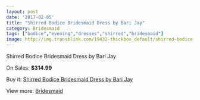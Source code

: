 ```yaml
---
layout: post
date: '2017-02-05'
title: "Shirred Bodice Bridesmaid Dress by Bari Jay"
category: Bridesmaid
tags: ["bodice","evening","dresses","shirred","bridesmaid"]
image: http://img.transblink.com/19432-thickbox_default/shirred-bodice-bridesmaid-dress-by-bari-jay.jpg
---
```

Shirred Bodice Bridesmaid Dress by Bari Jay

On Sales: **$314.99**
<a href="https://www.transblink.com/en/bridesmaid/6105-shirred-bodice-bridesmaid-dress-by-bari-jay.html"><amp-img layout="responsive" width="600" height="600" src="//img.transblink.com/19432-thickbox_default/shirred-bodice-bridesmaid-dress-by-bari-jay.jpg" alt="Shirred Bodice Bridesmaid Dress by Bari Jay 0" /></a>
<a href="https://www.transblink.com/en/bridesmaid/6105-shirred-bodice-bridesmaid-dress-by-bari-jay.html"><amp-img layout="responsive" width="600" height="600" src="//img.transblink.com/19433-thickbox_default/shirred-bodice-bridesmaid-dress-by-bari-jay.jpg" alt="Shirred Bodice Bridesmaid Dress by Bari Jay 1" /></a>

Buy it: [Shirred Bodice Bridesmaid Dress by Bari Jay](https://www.transblink.com/en/bridesmaid/6105-shirred-bodice-bridesmaid-dress-by-bari-jay.html "Shirred Bodice Bridesmaid Dress by Bari Jay")

View more: [Bridesmaid](https://www.transblink.com/en/4-bridesmaid "Bridesmaid")
